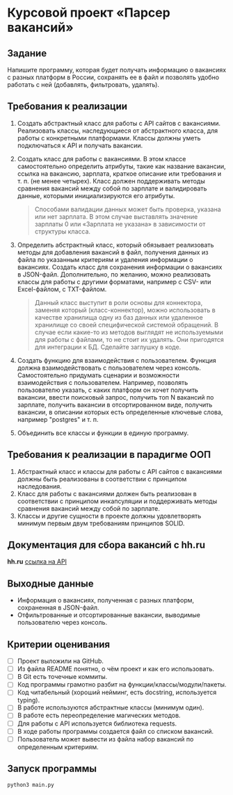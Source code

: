 # Курсовой проект «Парсер вакансий»

## Задание

Напишите программу, которая будет получать информацию о вакансиях с разных платформ в России, сохранять ее в файл и
позволять удобно работать с ней (добавлять, фильтровать, удалять).

## Требования к реализации

1. Создать абстрактный класс для работы с API сайтов с вакансиями. Реализовать классы, наследующиеся от абстрактного
   класса, для работы с конкретными платформами. Классы должны уметь подключаться к API и получать вакансии.
2. Создать класс для работы с вакансиями. В этом классе самостоятельно определить атрибуты, такие как название
   вакансии,
   ссылка на вакансию, зарплата, краткое описание или требования и т. п. (не менее четырех).
   Класс должен поддерживать
   методы сравнения вакансий между собой по зарплате и валидировать данные, которыми инициализируются его атрибуты.
   > Способами валидации данных может быть проверка, указана или нет зарплата. В этом случае выставлять значение
   зарплаты
   0 или «Зарплата не указана» в зависимости от структуры класса.
3. Определить абстрактный класс, который обязывает реализовать методы для добавления вакансий в файл, получения данных
   из файла по указанным критериям и удаления информации о вакансиях. Создать класс для сохранения информации о
   вакансиях в JSON-файл. Дополнительно, по желанию, можно реализовать классы для работы с другими форматами, например с
   CSV- или Excel-файлом, с TXT-файлом.
   > Данный класс выступит в роли основы для коннектора, заменяя который (класс-коннектор), можно использовать в
   качестве
   хранилища одну из баз данных или удаленное хранилище со своей специфической системой обращений.
   В случае если какие-то из методов выглядят не используемыми для работы с файлами, то не стоит их удалять. Они
   пригодятся
   для интеграции к БД. Сделайте заглушку в коде.

4. Создать функцию для взаимодействия с пользователем. Функция должна взаимодействовать с пользователем через консоль.
   Самостоятельно придумать сценарии и возможности взаимодействия с пользователем. Например, позволять пользователю
   указать, с каких платформ он хочет получить вакансии, ввести поисковый запрос, получить топ N вакансий по зарплате,
   получить вакансии в отсортированном виде, получить вакансии, в описании которых есть определенные ключевые слова,
   например "postgres" и т. п.
5. Объединить все классы и функции в единую программу.

## Требования к реализации в парадигме ООП

1. Абстрактный класс и классы для работы с API сайтов с вакансиями должны быть реализованы в соответствии с принципом
   наследования.
2. Класс для работы с вакансиями должен быть реализован в соответствии с принципом инкапсуляции и поддерживать методы
   сравнения вакансий между собой по зарплате.
3. Классы и другие сущности в проекте должны удовлетворять минимум первым двум требованиям принципов SOLID.

## Документация для сбора вакансий с hh.ru

**hh.ru** [ссылка на API](https://github.com/hhru/api/blob/master/docs/general.md)


## Выходные данные

- Информация о вакансиях, полученная с разных платформ, сохраненная в JSON-файл.
- Отфильтрованные и отсортированные вакансии, выводимые пользователю через консоль.

## Критерии оценивания

- [ ] Проект выложили на GitHub.
- [ ] Из файла README понятно, о чём проект и как его использовать.
- [ ] В Git есть точечные коммиты.
- [ ] Код программы грамотно разбит на функции/классы/модули/пакеты.
- [ ] Код читабельный (хороший нейминг, есть docstring, используется typing).
- [ ] В работе используются абстрактные классы (минимум один).
- [ ] В работе есть переопределение магических методов.
- [ ] Для работы с API используется библиотека requests.
- [ ] В ходе работы программы создается файл со списком вакансий.
- [ ] Пользователь может вывести из файла набор вакансий по определенным критериям.

## Запуск программы

```bash
python3 main.py
```